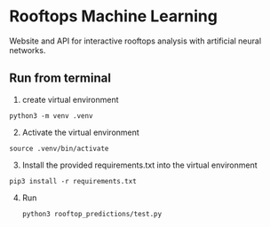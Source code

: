 # Rooftops Machine Learning

Website and API for interactive rooftops analysis with artificial neural networks.

## Run from terminal

1. create virtual environment 

`python3 -m venv .venv`

2. Activate the virtual environment

`source .venv/bin/activate`

3. Install the provided requirements.txt into the virtual environment 

`pip3 install -r requirements.txt`

4. Run 

    `python3 rooftop_predictions/test.py`
